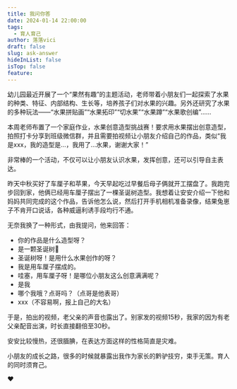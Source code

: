 ```yaml
---
title: 我问你答
date: 2024-01-14 22:00:00
tags:
  - 育人育己
author: 落落vici
draft: false
slug: ask-answer
hideInList: false
isTop: false
feature:
---
```

幼儿园最近开展了一个“果然有趣”的主题活动，老师带着小朋友们一起探索了水果的种类、特征、内部结构、生长等，培养孩子们对水果的兴趣。另外还研究了水果的多种玩法——“水果拼贴画”“水果拓印”“切水果”“水果蹲”“水果歌创编”……

本周老师布置了一个家庭作业，水果创意造型挑战赛！要求用水果摆出创意造型，拍照打卡分享到班级微信群，并且需要拍视频让小朋友介绍自己的作品，类似“我是xxx，我的造型是…，我用了…水果，谢谢大家！”

非常棒的一个活动，不仅可以让小朋友认识水果，发挥创意，还可以引导自主表达。

昨天中秋买好了车厘子和苹果，今天早起吃过早餐后母子俩就开工摆盘了。我跑完步回到家，他俩已经用车厘子摆出了一棵圣诞树造型。我想着让安安介绍一下他和妈妈共同完成的这个作品，告诉他怎么说，然后打开手机相机准备录像，结果兔崽子不肯开口说话，各种威逼利诱手段均行不通。

无奈我换了一种形式，由我提问，他来回答：
- 你的作品是什么造型呀？
- 是一颗圣诞树🎄
- 圣诞树呀！是用什么水果创作的呀？
- 我是用车厘子摆成的。
- 哇塞，用车厘子呀！是哪位小朋友这么创意满满呢？
- 是我
- 哪个我哦？点哥吗？（点哥是他表哥）
- xxx（不容易啊，报上自己的大名）

于是，拍出的视频，老父亲的声音也露出了。别家发的视频15秒，我家的因为有老父亲配音出演，时长直接翻倍至30秒。

安安比较慢热，还很腼腆，在表达方面这样的性格简直是灾难。

小朋友的成长之路，很多的时候就暴露出我作为家长的黔驴技穷，束手无策。育人的同时须育己。

❤